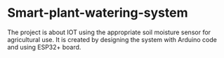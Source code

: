 # Smart-plant-watering-system
The project is about IOT using the appropriate soil moisture sensor for agricultural use. It is created by designing the system with Arduino code and using ESP32+ board.
